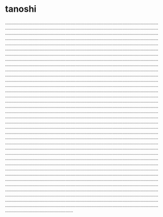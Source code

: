 # tanoshi

.......................................................................................................................................................................................................................................................................................................................................................................................................................................................................................................................................................................................................................................................................................................................................................................................................................................................................................................................................................................................................................................................................................................................................................................................................................................................................................................................................................................................................................................................................................................................................................................................................................................................................................................................................................................................................................................................................................................................................................................................................................................................................................................................................................................................................................................................................................................................................................................................................................................................................................................................................................................................................................................................................................................................................................................................................................................................................................................................................................................................................................................................................................................................................................................................................................................................................................................................................................................................................................................................................................................................................................................................................................................................................................................................................................................................................................................................................................................................................................................................................................................................................................................................................................................................................................................................................................................................................................................................................................................................................................................................................................................................................................................................................................................